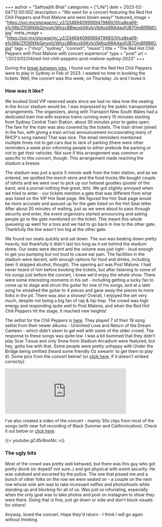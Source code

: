 +++
author = "Sathyajith Bhat"
categories = ["Life"]
date = 2023-02-04T12:00:00Z
description = "We went for a concert featuring the Red Hot Chili Peppers and Post Malone and were blown away!"
featured_image = "https://pxl.mx/storage/m/_v2/334694099569479680/0fca8ea69-e1c06b/ZfO6NXbQmvph/WhzcBBjecxb5KvIxVlkKqz6RA4aoPJB7OmBfIRMO.jpg"
meta_image = "https://pxl.mx/storage/m/_v2/334694099569479680/0fca8ea69-e1c06b/ZfO6NXbQmvph/WhzcBBjecxb5KvIxVlkKqz6RA4aoPJB7OmBfIRMO.jpg" 
tags = ["rhcp", "sydney", "concert", "music"]
title = "The Red Hot Chili Peppers with Post Malone with concert experience"
type = "post"
url = "/2023/02/04/red-hot-chili-peppers-post-malone-sydney-2023"
+++

During the [break between jobs](/2022/06/22/thank-you-adobe), I found out that the Red Hot Chili Peppers were to play in Sydney in Feb of 2023. I wasted no time in booking the tickets. Well, the concert was this week, on Thursday. Jo and I loved it. 

### How was it like?

We booked Gold VIP reserved seats since we had no idea how the seating in the Accor stadium would be. I was impressed by the public transportation arrangements. The organizers, along with Transport New South Wales had a dedicated train line with express trains running every 10 minutes starting from Sydney Central Train Station. about 30 minutes prior to gates open. The fare for the train was also covered by the tickets. The train driver joined in the fun, with giving a train arrival announcement incorporating many of RHCP's song names! That was nice. The email reminders mentioned multiple times not to get cars due to lack of parking (there were other reminders a week prior informing people to either prebook the parking or not to get their vehicles. Not sure if this arrangement was common or specific to this concert, though. This arrangement made reaching the stadium a breeze. 

The stadium was just a quick 5 minute walk from the train station, and as we entered, we spotted the merch store and the food trucks.We bought couple of tshirts and we went over to pick up our hotseat goodies (poster of the band, and a journal nothing that great, tbh). We got slightly annoyed when we tried to enter - our tickets mention a gate that was different from what was listed on the VIP Hot Seat page. We figured the Hot Seat page would be more accurate and queued up for the gate listed on the Hot Seat letter. After about 20 minutes of waiting, just as we were about to pass through security and enter, the event organizers started announcing and asking people go to the gate mentioned on the ticket. This meant this whole queueing up went for a toss and we had to go back in line to the other gate. Thankfully the line wasn't too big at the other gate.

We found our seats quickly and sat down. The sun was beating down pretty heavily, but thankfully it didn't last too long as it set behind the stadium dome. Our seats were decent and the volume was just right - loud enough to get you pumping but not loud to cause ear pain. The facilities in the stadium were decent, with enough options for food and drinks, including beer (I skipped alcohol, though). The opening act was Post Malone. I had never heard of him before booking the tickets, but after listening to some of his songs just before the concert, I knew we'd enjoy the whole show. There were some interesting moments in his set - including getting a lucky fan to come up to stage and strum the guitar for one of his songs, and at a later song he smashed the guitar to 4 pieces and gave away the pieces to more folks in the pit. There was also a shooey! Overall, I enjoyed the set very much, despite not being a big fan of rap & hip-hop. The crowd was high energy and responding quite well to Post Malone, and when the Red Hot Chili Peppers hit the stage, it reached new heights! 

The setlist for the Chili Peppers is [here](https://www.setlist.fm/setlist/red-hot-chili-peppers/2023/accor-stadium-sydney-australia-3bbd201c.html). They played 7 of their 19 song setlist from their newer albums - Unlimited Love and Return of the Dream Canteen - which didn't seem to gel well with some of the older crowd. The response to these songs was quite low. I was a bit bummed that they didn't play Scar Tissue and only Snow from Stadium Arcadium were featured, but hey, gotta live with that. Some people were pretty unhappy with Under the Bridge being omitted (heard some friendly Oz swearin' to get them to play it). Some pics from the concert below! (or [click here](https://pxl.mx/p/sathyabhat/527087498153001353), if it doesn't embed correctly)

<iframe src="https://pxl.mx/p/sathyabhat/527087498153001353/embed?caption=true&likes=false&layout=full" class="pixelfed__embed" style="max-width: 100%; border: 0" width="400" allowfullscreen="allowfullscreen"></iframe><script async defer src="https://pxl.mx/embed.js"></script>

I've also created a video of the concert - mainly 30s clips from most of the songs (with near full recording of Black Summer and Californication). Check it out below or [click here](https://www.youtube.com/watch?v=gC45rBnof4c).

{{< youtube gC45rBnof4c >}}

### The ugly bits

Most of the crowd was pretty well behaved, but there was this guy who got pretty drunk (or doped? not sure..) and got physical with event security. He was subdued and escorted by the police. The one that pissed me and a bunch of other folks on the row we were seated on - a couple on the next row whose sole aim was to take incessant selfies and photoshoots  while standing up and blocking for all of us. Was just so infuriating, especially when the only goal was to take photos and post on instagram to show they were there. Doing that is fine, just go down or side and don't block visuals for others! 

Anyway, loved the concert. Hope they'd return - I think I will go again without thinking.